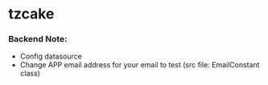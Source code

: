 # tzcake
<h3> Backend Note: </h3>
<ul>
  <li>Config datasource</li>
  <li>Change APP email address for your email to test (src file: EmailConstant class) </li>
</ul>
